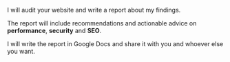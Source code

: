 I will audit your website and write a report about my findings.

The report will include recommendations and actionable advice on **performance**, **security** and **SEO**.

I will write the report in Google Docs and share it with you and whoever else you want.
